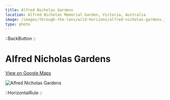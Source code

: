 ```yaml
---
title: Alfred Nicholas Gardens
location: Alfred Nicholas Memorial Garden, Victoria, Australia
image: /images/through-the-lens/wild-horizons/alfred-nicholas-gardens.jpg
type: photo
---
```


::BackButton
::

# Alfred Nicholas Gardens

<a href="https://www.google.com/maps/search/?api=1&query=Alfred+Nicholas+Memorial+Garden,+Victoria,+Australia" target="_blank" rel="noopener noreferrer">View on Google Maps</a>

![Alfred Nicholas Gardens](/images/through-the-lens/wild-horizons/alfred-nicholas-gardens.jpg)

<div class="mb-8"></div>

::HorizontalRule
::
